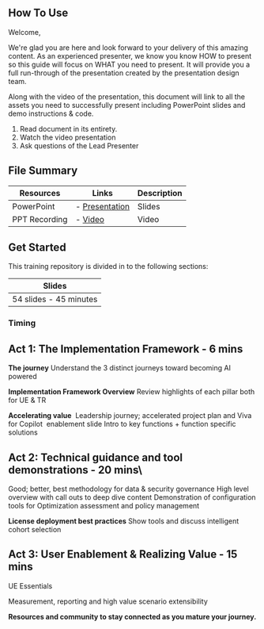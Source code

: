 
## How To Use

Welcome,

We're glad you are here and look forward to your delivery of this amazing content. As an experienced presenter, we know you know HOW to present so this guide will focus on WHAT you need to present. It will provide you a full run-through of the presentation created by the presentation design team. 

Along with the video of the presentation, this document will link to all the assets you need to successfully present including PowerPoint slides and demo instructions &
code.

1.  Read document in its entirety.
2.  Watch the video presentation
3.  Ask questions of the Lead Presenter

## File Summary

| Resources          | Links                            | Description |
|-------------------|----------------------------------|-------------------|
| PowerPoint        | - [Presentation](https://aka.ms/AArzdjq) | Slides |
| PPT Recording     | - [Video](https://aka.ms/AAs40ly) | Video


## Get Started

This training repository is divided in to the following sections:

| Slides |
|-------------------|
| 54 slides - 45 minutes| 

### Timing

**Act 1: The Implementation Framework - 6 mins**
------------------------------------------------

**The journey**
Understand the 3 distinct journeys toward becoming AI powered

**Implementation Framework Overview**
Review highlights of each pillar both for UE & TR

**Accelerating value** 
Leadership journey; accelerated project plan and Viva for Copilot  enablement slide
Intro to key functions + function specific solutions

**Act 2: Technical guidance and tool demonstrations - 20 mins**\
---------------------------------------------------------------

Good; better, best methodology for data & security governance
High level overview with call outs to deep dive content
Demonstration of configuration tools for Optimization assessment and policy management

**License deployment best practices**
Show tools and discuss intelligent cohort selection

**Act 3: User Enablement & Realizing Value - 15 mins**
--------------------------------------------

UE Essentials

Measurement, reporting and high value scenario extensibility

**Resources and community to stay connected as you mature your journey.**
